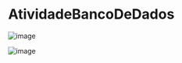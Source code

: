 # AtividadeBancoDeDados


![image](https://github.com/Samuelzr/AtividadeBancoDeDados/assets/111665246/8b102ca9-effe-49c8-877a-9356ed6ea310)

![image](https://imgur.com/BroXv2v.png)
